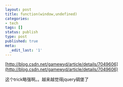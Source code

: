 ```yaml
---
layout: post
title: function(window,undefined)
categories:
- tech
tags: []
status: publish
type: post
published: true
meta:
  _edit_last: '1'
---
```

[http://blog.csdn.net/gamewyd/article/details/7049606](http://blog.csdn.net/gamewyd/article/details/7049606)


这个trick略强啊。。越来越觉得jquery碉堡了
